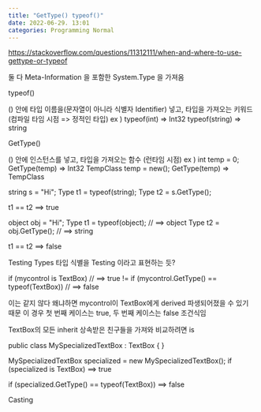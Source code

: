 ```yaml
---
title: "GetType() typeof()"
date: 2022-06-29. 13:01
categories: Programming Normal
---
```


https://stackoverflow.com/questions/11312111/when-and-where-to-use-gettype-or-typeof



둘 다 Meta-Information 을 포함한 System.Type 을 가져옴

typeof()

() 안에 타입 이름을(문자열이 아니라 식별자 Identifier) 넣고, 타입을 가져오는 키워드 (컴파일 타임 시점 => 정적인 타입)
ex )
typeof(int) => Int32
typeof(string) => string

GetType()

() 안에 인스턴스를 넣고, 타입을 가져오는 함수 (런타임 시점)
ex ) 
int temp = 0;
GetType(temp) => Int32
TempClass temp = new();
GetType(temp) => TempClass

string s = "Hi";
Type t1 = typeof(string);
Type t2 = s.GetType();

t1 == t2                    ==> true

object obj = "Hi";
Type t1  = typeof(object);  // ==> object
Type t2 = obj.GetType();    // ==> string

t1 == t2                    ==> false

Testing Types
타입 식별을 Testing 이라고 표현하는 듯?

if (mycontrol is TextBox)                       // ==> true
!=
if (mycontrol.GetType() == typeof(TextBox))     // ==> false

이는 같지 않다
왜냐하면 mycontrol이 TextBox에게 derived 파생되어졌을 수 있기 때문
이 경우 첫 번째 케이스는 true, 두 번째 케이스는 false 조건식임

TextBox의 모든 inherit 상속받은 친구들을 가져와 비교하려면 is

public class MySpecializedTextBox : TextBox
{
}

MySpecializedTextBox specialized = new MySpecializedTextBox();
if (specialized is TextBox)       ==> true

if (specialized.GetType() == typeof(TextBox))        ==> false




Casting
